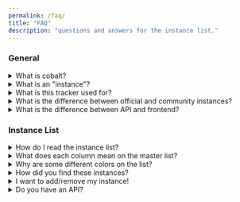 ```yaml
---
permalink: /faq/
title: "FAQ"
description: "questions and answers for the instance list."
---
```

### General
<details>
<summary>What is cobalt?</summary>
cobalt is an open-source media downloader. It supports a wide range of social media websites. No ads, tracking, or paywalls. It was created by <a href="https://github.com/imputnet/">imput</a>.
</details>

<details>
<summary>What is an "instance"?</summary>
An instance is simply another "copy" of cobalt. Because cobalt is open source, anyone can start up their own instance. Each entry on the tracker is an instance of cobalt.
</details>

<details>
<summary>What is this tracker used for?</summary>
This site is used to track these instances. It uses a score system to determine which community instance (and official one) are the best. It allows users to use other instances if the official one goes offline or has issues.
<br><br>
The official instance sees <i>a lot</i> of traffic, so some services may be blocked. Using other instances until the official is fixed is the idea.
</details>

<details>
<summary>What is the difference between official and community instances?</summary>
Official instance is the main cobalt instance by the developers. This instance is <code>cobalt.tools</code>, and the API is <code>api.cobalt.tools</code>. All others on this list are community hosted and might have their own quirks.
</details>

<details>
<summary>What is the difference between API and frontend?</summary>
The frontend is the web app you see when you visit a cobalt instance. The API is another module that handles any download requests sent by the frontend. It does the processing and handling. When you enter a URL and download it, the frontend sends a request to the API, and it returns the media back.
<br><br>
If you're a regular user, you want to use the frontend. If you want to use the API for your own reasons, you then would use the API of an instance.
</details>

### Instance List
<details>
<summary>How do I read the instance list?</summary>
There's a few ways to see the instances, by the master list or by service.

<ul>
<li><a href="{{ site.url }}/instances/">Master list</a>: see all cobalt instances.</li>
<li><a href="{{ site.url }}/service/">By service</a>: see what services work on what instances.</li>
</ul>

When viewing each list, there are 3 categories: official, domain, and no domain.
<ul>
<li>Official - the main official cobalt instance by the developers.</li>
<li>Domain - instances that have a domain.</li>
<li>No domain - instances that do not have a domain, and just use an IP to connect. These are not secure.</li>
</ul>
</details>

<details>
<summary>What does each column mean on the master list?</summary>
On each list, it contains these columns:
<ul>
<li>Frontend: The frontend domain of the instance, the one you probably want to use. Not all have frontends.</li>
<li>API: The API domain for the instance. You can read how to use this API <a href="https://github.com/imputnet/cobalt/blob/current/docs/api.md">here</a>.</li>
<li>Version: The version of the instance.</li>
<li>Commit: The commit of the instance.</li>
<li>Branch: The branch of the instance.</li>
<li>Name: The "name" of the instance, which is set by the instance owner.</li>
<li>CORS: If the instance has CORS enabled. (1 = enabled, 0 = false.)</li>
<li>Score: The score result of the instance. The higher the percentage, the more services the instance supports.<ul><li>Not all services work on all instances. Some require special cookies/API keys to be set on their end. Some services also do not work in certain regions where the server is hosted.</li><li>Scores are curved!</li></ul></li>
</ul>
</details>

<details>
<summary>Why are some different colors on the list?</summary>
Each color simply refers to what trust level the instance is. There is a key at the top of the page of instances and on the instance page itself. A trust level helps users know which instances are "good" or "bad."
<br><br>
Safe instances are generally better to use, as they don't contain malicious code, tracking, or break the cobalt license itself. These are selected by the owner of this site based on the community.
</details>

<details>
<summary>How did you find these instances?</summary>
I wrote a post about it <a href="https://hyper.lol/blog/2024/05-03/hunting-down-cobalt-instances">here</a> on my blog. In short, I used "service scanners" to search for specific queries to find them. Some instances were requested to be added.
</details>

<details>
<summary>I want to add/remove my instance!</summary>
If you want to be added/removed, ping @hyperdefined on the <a href="https://discord.gg/pQPt8HBUPu">cobalt discord</a> or create a pull request <a href="https://github.com/hyperdefined/CobaltTester">here</a>.
</details>

<details>
<summary>Do you have an API?</summary>
Yes there is one! Visit the <a href="{{ site.url }}/api">API page</a> for more information.
</details>